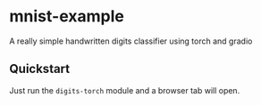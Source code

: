 # mnist-example
A really simple handwritten digits classifier using torch and gradio

## Quickstart
Just run the `digits-torch` module and a browser tab will open.
